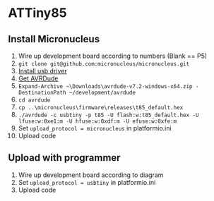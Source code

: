 # ATTiny85

## Install Micronucleus

1. Wire up development board according to numbers (Blank == P5)
1. `git clone git@github.com:micronucleus/micronucleus.git`
1. [Install usb driver](https://github.com/micronucleus/micronucleus/tree/master/windows_driver_installer)
1. [Get AVRDude](https://github.com/avrdudes/avrdude/releases)
1. `Expand-Archive ~\Downloads\avrdude-v7.2-windows-x64.zip -DestinationPath ~/development/avrdude`
1. `cd avrdude`
1. `cp ..\micronucleus\firmware\releases\t85_default.hex`
1. `./avrdude -c usbtiny -p t85 -U flash:w:t85_default.hex -U lfuse:w:0xe1:m -U hfuse:w:0xdf:m -U efuse:w:0xfe:m`
1. Set `upload_protocol = micronucleus` in platformio.ini
1. Upload code

## Upload with programmer

1. Wire up development board according to diagram
1. Set `upload_protocol = usbtiny` in platformio.ini
1. Upload code